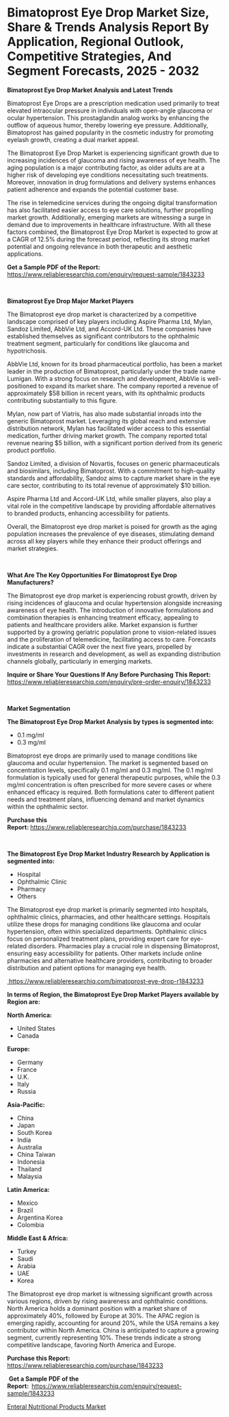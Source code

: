 <p><h1>Bimatoprost Eye Drop Market Size, Share & Trends Analysis Report By Application, Regional Outlook, Competitive Strategies, And Segment Forecasts, 2025 - 2032</h1></p><p><strong>Bimatoprost Eye Drop Market Analysis and Latest Trends</strong></p>
<p><p>Bimatoprost Eye Drops are a prescription medication used primarily to treat elevated intraocular pressure in individuals with open-angle glaucoma or ocular hypertension. This prostaglandin analog works by enhancing the outflow of aqueous humor, thereby lowering eye pressure. Additionally, Bimatoprost has gained popularity in the cosmetic industry for promoting eyelash growth, creating a dual market appeal.</p><p>The Bimatoprost Eye Drop Market is experiencing significant growth due to increasing incidences of glaucoma and rising awareness of eye health. The aging population is a major contributing factor, as older adults are at a higher risk of developing eye conditions necessitating such treatments. Moreover, innovation in drug formulations and delivery systems enhances patient adherence and expands the potential customer base.</p><p>The rise in telemedicine services during the ongoing digital transformation has also facilitated easier access to eye care solutions, further propelling market growth. Additionally, emerging markets are witnessing a surge in demand due to improvements in healthcare infrastructure. With all these factors combined, the Bimatoprost Eye Drop Market is expected to grow at a CAGR of 12.5% during the forecast period, reflecting its strong market potential and ongoing relevance in both therapeutic and aesthetic applications.</p></p>
<p><strong>Get a Sample PDF of the Report:&nbsp;</strong> <a href="https://www.reliableresearchiq.com/enquiry/request-sample/1843233?utm_campaign=2297&utm_medium=2&utm_source=Github&utm_content=ia&utm_term=08032025&utm_id=bimatoprost-eye-drop">https://www.reliableresearchiq.com/enquiry/request-sample/1843233</a></p>
<p>&nbsp;</p>
<p><strong>Bimatoprost Eye Drop Major Market Players</strong></p>
<p><p>The Bimatoprost eye drop market is characterized by a competitive landscape comprised of key players including Aspire Pharma Ltd, Mylan, Sandoz Limited, AbbVie Ltd, and Accord-UK Ltd. These companies have established themselves as significant contributors to the ophthalmic treatment segment, particularly for conditions like glaucoma and hypotrichosis.</p><p>AbbVie Ltd, known for its broad pharmaceutical portfolio, has been a market leader in the production of Bimatoprost, particularly under the trade name Lumigan. With a strong focus on research and development, AbbVie is well-positioned to expand its market share. The company reported a revenue of approximately $58 billion in recent years, with its ophthalmic products contributing substantially to this figure.</p><p>Mylan, now part of Viatris, has also made substantial inroads into the generic Bimatoprost market. Leveraging its global reach and extensive distribution network, Mylan has facilitated wider access to this essential medication, further driving market growth. The company reported total revenue nearing $5 billion, with a significant portion derived from its generic product portfolio.</p><p>Sandoz Limited, a division of Novartis, focuses on generic pharmaceuticals and biosimilars, including Bimatoprost. With a commitment to high-quality standards and affordability, Sandoz aims to capture market share in the eye care sector, contributing to its total revenue of approximately $10 billion.</p><p>Aspire Pharma Ltd and Accord-UK Ltd, while smaller players, also play a vital role in the competitive landscape by providing affordable alternatives to branded products, enhancing accessibility for patients.</p><p>Overall, the Bimatoprost eye drop market is poised for growth as the aging population increases the prevalence of eye diseases, stimulating demand across all key players while they enhance their product offerings and market strategies.</p></p>
<p>&nbsp;</p>
<p><strong>What Are The Key Opportunities For Bimatoprost Eye Drop Manufacturers?</strong></p>
<p><p>The Bimatoprost eye drop market is experiencing robust growth, driven by rising incidences of glaucoma and ocular hypertension alongside increasing awareness of eye health. The introduction of innovative formulations and combination therapies is enhancing treatment efficacy, appealing to patients and healthcare providers alike. Market expansion is further supported by a growing geriatric population prone to vision-related issues and the proliferation of telemedicine, facilitating access to care. Forecasts indicate a substantial CAGR over the next five years, propelled by investments in research and development, as well as expanding distribution channels globally, particularly in emerging markets.</p></p>
<p><strong>Inquire or Share Your Questions If Any Before Purchasing This Report:</strong> <a href="https://www.reliableresearchiq.com/enquiry/pre-order-enquiry/1843233?utm_campaign=2297&utm_medium=2&utm_source=Github&utm_content=ia&utm_term=08032025&utm_id=bimatoprost-eye-drop">https://www.reliableresearchiq.com/enquiry/pre-order-enquiry/1843233</a></p>
<p>&nbsp;</p>
<p><strong>Market Segmentation</strong></p>
<p><strong>The Bimatoprost Eye Drop Market Analysis by types is segmented into:</strong></p>
<p><ul><li>0.1 mg/ml</li><li>0.3 mg/ml</li></ul></p>
<p><p>Bimatoprost eye drops are primarily used to manage conditions like glaucoma and ocular hypertension. The market is segmented based on concentration levels, specifically 0.1 mg/ml and 0.3 mg/ml. The 0.1 mg/ml formulation is typically used for general therapeutic purposes, while the 0.3 mg/ml concentration is often prescribed for more severe cases or where enhanced efficacy is required. Both formulations cater to different patient needs and treatment plans, influencing demand and market dynamics within the ophthalmic sector.</p></p>
<p><strong>Purchase this Report:&nbsp;</strong><a href="https://www.reliableresearchiq.com/purchase/1843233?utm_campaign=2297&utm_medium=2&utm_source=Github&utm_content=ia&utm_term=08032025&utm_id=bimatoprost-eye-drop">https://www.reliableresearchiq.com/purchase/1843233</a></p>
<p>&nbsp;</p>
<p><strong>The Bimatoprost Eye Drop Market Industry Research by Application is segmented into:</strong></p>
<p><ul><li>Hospital</li><li>Ophthalmic Clinic</li><li>Pharmacy</li><li>Others</li></ul></p>
<p><p>The Bimatoprost eye drop market is primarily segmented into hospitals, ophthalmic clinics, pharmacies, and other healthcare settings. Hospitals utilize these drops for managing conditions like glaucoma and ocular hypertension, often within specialized departments. Ophthalmic clinics focus on personalized treatment plans, providing expert care for eye-related disorders. Pharmacies play a crucial role in dispensing Bimatoprost, ensuring easy accessibility for patients. Other markets include online pharmacies and alternative healthcare providers, contributing to broader distribution and patient options for managing eye health.</p></p>
<p><a href="https://www.reliableresearchiq.com/bimatoprost-eye-drop-r1843233?utm_campaign=2297&utm_medium=2&utm_source=Github&utm_content=ia&utm_term=08032025&utm_id=bimatoprost-eye-drop">&nbsp;https://www.reliableresearchiq.com/bimatoprost-eye-drop-r1843233</a></p>
<p><strong>In terms of Region, the Bimatoprost Eye Drop Market Players available by Region are:</strong></p>
<p>
    <p> <strong> North America: </strong>
        <ul>
            <li>United States</li>
            <li>Canada</li>
        </ul>
        </p> 
    <p> <strong> Europe: </strong>
        <ul>
            <li>Germany</li>
            <li>France</li>
            <li>U.K.</li>
            <li>Italy</li>
            <li>Russia</li>
        </ul>
        </p> 
    <p> <strong> Asia-Pacific: </strong>
        <ul>
            <li>China</li>
            <li>Japan</li>
            <li>South Korea</li>
            <li>India</li>
            <li>Australia</li>
            <li>China Taiwan</li>
            <li>Indonesia</li>
            <li>Thailand</li>
            <li>Malaysia</li>
        </ul>
        </p> 
    <p> <strong> Latin America: </strong>
        <ul>
            <li>Mexico</li>
            <li>Brazil</li>
            <li>Argentina Korea</li>
            <li>Colombia</li>
        </ul>
        </p> 
    <p> <strong> Middle East & Africa: </strong>
        <ul>
            <li>Turkey</li>
            <li>Saudi</li>
            <li>Arabia</li>
            <li>UAE</li>
            <li>Korea</li>
        </ul>
    </p>
    </p>
<p><p>The Bimatoprost eye drop market is witnessing significant growth across various regions, driven by rising awareness and ophthalmic conditions. North America holds a dominant position with a market share of approximately 40%, followed by Europe at 30%. The APAC region is emerging rapidly, accounting for around 20%, while the USA remains a key contributor within North America. China is anticipated to capture a growing segment, currently representing 10%. These trends indicate a strong competitive landscape, favoring North America and Europe.</p></p>
<p><strong>Purchase this Report: </strong><a href="https://www.reliableresearchiq.com/purchase/1843233?utm_campaign=2297&utm_medium=2&utm_source=Github&utm_content=ia&utm_term=08032025&utm_id=bimatoprost-eye-drop">https://www.reliableresearchiq.com/purchase/1843233</a></p>
<p>&nbsp;<strong>Get a Sample PDF of the Report:&nbsp;&nbsp;</strong><a href="https://www.reliableresearchiq.com/enquiry/request-sample/1843233?utm_campaign=2297&utm_medium=2&utm_source=Github&utm_content=ia&utm_term=08032025&utm_id=bimatoprost-eye-drop">https://www.reliableresearchiq.com/enquiry/request-sample/1843233</a></p>
<p><strong></strong></p>
<p><p><a href="https://github.com/AngelaWalsh696/Market-Research-Report-List-1/blob/main/enteral-nutritional-products-market.md?utm_campaign=2297&utm_medium=2&utm_source=Github&utm_content=ia&utm_term=08032025&utm_id=bimatoprost-eye-drop">Enteral Nutritional Products Market</a></p></p>